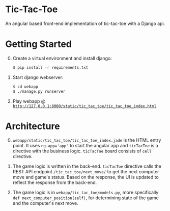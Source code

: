 # Tic-Tac-Toe
An angular based front-end implementation of tic-tac-toe with a Django api. 

# Getting Started

0. Create a virtual environment and install django:
	
	```bash
	$ pip install -r requirements.txt
	```

0. Start django webserver:
	
	```bash
	$ cd webapp
	$ ./manage.py runserver
	```

0. Play webapp @ [`http://127.0.0.1:8000/static/tic_tac_toe/tic_tac_toe_index.html`](http://127.0.0.1:8000/static/tic_tac_toe/tic_tac_toe_index.html)

# Architecture

0. `webapp/static/tic_tac_toe/tic_tac_toe_index.jade` is the HTML entry point. It uses `ng-app='app'` to start the angular app and `ticTacToe` is a directive with the business logic. `ticTacToe` board consists of `cell` directive. 

0. The game logic is written in the back-end. `ticTacToe` directive calls the REST API endpoint `/tic_tac_toe/next_move/` to get the next computer move and game's status. Based on the response, the UI is updated to reflect the response from the back-end. 

0. The game logic is in `webapp/tic_tac_toe/models.py`, more specifically `def next_computer_position(self)`, for determining state of the game and the computer's next move.